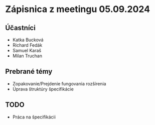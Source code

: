 # Zápisnica z meetingu 05.09.2024

## Účastníci

- Katka Bucková
- Richard Fedák
- Samuel Karaš
- Milan Truchan

## Prebrané témy

- Zopakovanie/Prejdenie fungovania rozšírenia
- Úprava štruktúry špecifikácie

## TODO

- Práca na špecifikácii
